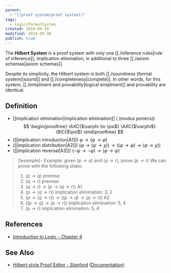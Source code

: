 ```yaml
---
parent:
  - "[[proof system|proof system]]"
tags:
  - logic/FormalSystem
created: 2024-09-29
modified: 2024-09-30
publish: true
---
```

The **Hilbert System** is a proof system with only one [[./inference rules|rule of inference]], implication elimination, in additional to three [[./axiom schemas|axiom schemas]].

Despite its simplicity, the Hilbert system is both [[./soundness (formal system)|sound]] and [[./completeness|complete]]. In other words, for this system, [[./entailment and provability|logical entailment]] and provability are identical.

## Definition
- [[implication elimination|implication elimination]] ( (modus ponens))
$$
\begin{prooftree}
\AXC{$\varphi \to \psi$}
\AXC{$\varphi$}
\BIC{$\psi$}
\end{prooftree}
$$
- ([[implication introduction|A1]]) $\varphi \to (\psi \to \varphi)$
- ([[implication distribution|A2]])  $(\varphi \to (\psi \to \chi)) \to ((\varphi \to \psi) \to (\varphi \to \chi))$
- ([[implication reversal|A3]]) $(\neg \psi \to \neg \varphi) \to (\varphi \to \psi)$

> [!example]- Example: given $(p \to q)$ and $(q \to r)$, prove $(p \to r)$
> We can prove with the following steps:
> 1. $(p \to q)$ premise
> 2. $(q \to r)$ premise
> 3. $(q \to r) \to (p \to (q \to r))$ A1
> 4. $(p \to (q \to r))$ implication elimination: 3, 2
> 5. $(p \to (q \to r)) \to ((p \to q) \to (p \to r))$ A2
> 6. $((p \to q) \to (p \to r))$ implication elimination: 5, 4
> 7. $(p \to r)$ implication elimination: 5, 4


## References
- [Introduction to Logic - Chapter 4](http://intrologic.stanford.edu/chapters/chapter_04.html)

## See Also
- [Hilbert-style Proof Editor - Stanford](http://logica.stanford.edu/homepage/hilbert.php) ([Documentation](http://intrologic.stanford.edu/logica/documentation/hilbert.html))